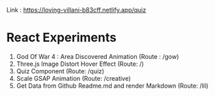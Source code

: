 Link : 
https://loving-villani-b83cff.netlify.app/quiz
# React Experiments
  1. God Of War 4 : Area Discovered Animation (Route : /gow)
  2. Three.js Image Distort Hover Effect (Route: /)
  3. Quiz Component (Route: /quiz)
  4. Scale GSAP Animation (Route: /creative)
  5. Get Data from Github Readme.md and render Markdown (Route: /lil)
  


